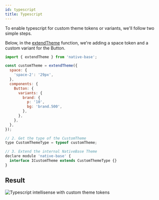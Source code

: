 ```yaml
---
id: typescript
title: Typescript
---
```


To enable typescript for custom theme tokens or variants, we'll follow two simple steps.

Below, in the [extendTheme](http://localhost:3002/customizing-theme) function, we're adding a space token and a custom variant for the Button.

```jsx
import { extendTheme } from 'native-base';

const customTheme = extendTheme({
  space: {
    'space-2': '29px',
  },
  components: {
    Button: {
      variants: {
        brand: {
          p: '10',
          bg: 'brand.500',
        },
      },
    },
  },
});

// 2. Get the type of the CustomTheme
type CustomThemeType = typeof customTheme;

// 3. Extend the internal NativeBase Theme
declare module 'native-base' {
  interface ICustomTheme extends CustomThemeType {}
}
```

## Result

<img src="/img/ts-gif.gif" alt="Typescript intellisense with custom theme tokens"/>
